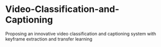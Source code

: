 # Video-Classification-and-Captioning
Proposing an innovative video classification and captioning system with keyframe extraction and transfer learning

